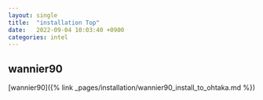 ```yaml
---
layout: single
title:  "installation Top"
date:   2022-09-04 10:03:40 +0900
categories: intel
---
```




## wannier90
  [wannier90]({% link _pages/installation/wannier90_install_to_ohtaka.md %})
